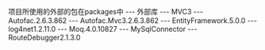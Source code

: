 项目所使用的外部的包在packages中
	---	外部库
		---	MVC3
		---	Autofac.2.6.3.862
		---	Autofac.Mvc3.2.6.3.862
		---	EntityFramework.5.0.0
		---	log4net1.2.11.0
		---	Moq.4.0.10827
		---	MySqlConnector
		---	RouteDebugger2.1.3.0